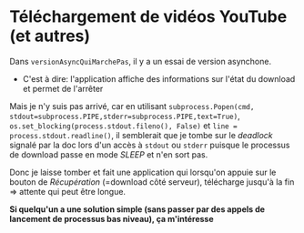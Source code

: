 Téléchargement de vidéos YouTube (et autres)
============================================

Dans `versionAsyncQuiMarchePas`, il y a un essai de version asynchone.
* C'est à dire: l'application affiche des informations sur l'état du download et permet de l'arrêter

Mais je n'y suis pas arrivé, car en utilisant `subprocess.Popen(cmd, stdout=subprocess.PIPE,stderr=subprocess.PIPE,text=True)`, `os.set_blocking(process.stdout.fileno(), False)` et `line = process.stdout.readline()`, il semblerait que je tombe sur le *deadlock* signalé par la doc lors d'un accès à `stdout` ou `stderr` puisque le processus de download passe en mode *SLEEP* et n'en sort pas.

Donc je laisse tomber et fait une application qui lorsqu'on appuie sur le bouton de *Récupération* (=download côté serveur), télécharge jusqu'à la fin => attente qui peut être longue.

**Si quelqu'un a une solution simple (sans passer par des appels de lancement de processus bas niveau), ça m'intéresse**

